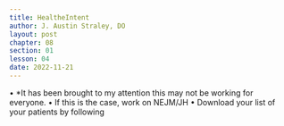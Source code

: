 ```yaml
---
title: HealtheIntent
author: J. Austin Straley, DO
layout: post
chapter: 08
section: 01
lesson: 04
date: 2022-11-21
---
```


• *It has been brought to my attention this may not be working for everyone. 
	• If this is the case, work on NEJM/JH
• Download your list of your patients by following
	

	

	

	
